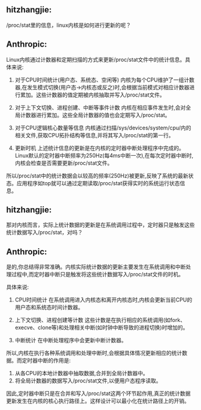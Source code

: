 
hitzhangjie:
------------------------------------------------------------------------------
/proc/stat里的信息，linux内核是如何进行更新的呢？

Anthropic:
------------------------------------------------------------------------------
Linux内核通过计数器和定期扫描的方式来更新/proc/stat文件中的统计信息。具体来说:

1. 对于CPU时间统计(用户态、系统态、空闲等) 内核为每个CPU维护了一组计数器,在发生模式切换(用户态->内核态或反之)时,会根据当前模式对相应计数器进行累加。这些计数器的值定期被内核抽取并写入/proc/stat文件。

2. 对于上下文切换、进程创建、中断等事件计数 内核在相应事件发生时,会对全局计数器进行累加。这些全局计数器的值也会定期写入/proc/stat。

3. 对于CPU逻辑核心数量等信息 内核通过扫描/sys/devices/system/cpu/内的相关文件,获取CPU拓扑结构等信息,并将其写入/proc/stat的第一行。

4. 更新时机 上述统计信息的更新是在内核的定时器中断处理程序中完成的。Linux默认的定时器中断频率为250Hz(每4ms中断一次),在每次定时器中断时,内核会检查是否需要更新/proc/stat文件。

所以/proc/stat中的统计数据会以较高的频率(250Hz)被更新,反映了系统的最新状态。应用程序如top就可以通过定期读取/proc/stat获得实时的系统运行状态信息。

hitzhangjie:
------------------------------------------------------------------------------
那对内核而言，实际上统计数据的更新是在系统调用过程中，定时器只是触发这些统计数据写入/proc/stat，对吗？

Anthropic:
------------------------------------------------------------------------------
是的,你总结得非常准确。内核实际统计数据的更新主要发生在系统调用和中断处理过程中,而定时器中断只是触发将这些统计数据写入/proc/stat文件的时机。

具体来说:

1. CPU时间统计 在系统调用进入内核态和离开内核态时,内核会更新当前CPU的用户态和系统态时间计数器。

2. 上下文切换、进程创建等计数 这些计数是在执行相应的系统调用(如fork、execve、clone等)和处理相关中断(如时钟中断导致的进程切换)时增加的。

3. 中断统计 在中断处理程序中会更新中断计数器。

所以,内核在执行各种系统调用和处理中断时,会根据具体情况更新相应的统计数据。而定时器中断的作用是:

1. 从各CPU的本地计数器中抽取数据,合并到全局计数器中。
2. 将全局计数器的数据写入/proc/stat文件,以便用户态程序读取。

因此,定时器中断只是在合并和写入/proc/stat这两个环节起作用,真正的统计数据更新发生在内核的核心执行路径上。这样设计可以最小化在统计路径上的开销。

